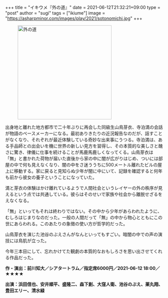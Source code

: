 +++
title = "イキウメ『外の道』"
date = 2021-06-12T21:32:21+09:00
type = "post"
author = "sugi"
tags = ["ikiume"]
image = "https://asharpminor.com/images/play/2021/sotonomichi.jpg"
+++
<figure class="alignleft"><img src="/images/play/2021/sotonomichi.jpg" alt="外の道" style="width: 300px !important;"></figure>

出身地と離れた地方都市で二十年ぶりに再会した同級生山鳥芽衣、寺泊満の会話が物語のペースメーカーになる。最初ありきたりの近況報告なのだが、話すことがなくなり、それぞれが最近体験している奇妙な出来事にうつる。寺泊満は、ある手品師との出会いを機に世界の新しい見方を習得し、その本質的な美しさと醜さに驚き、律儀に仕事を続けることが馬鹿馬鹿しくなってくる。山鳥芽衣は「無」と書かれた荷物が届いた直後から家の中に闇が広がりはじめ、ついには部屋の中で何も見えなくなり、闇の中をさ迷ううちに500メートル離れたビルの屋上に移動する。家に戻ると見知らぬ少年が闇に中にいて、記録を確認すると何年も前から彼女の養子ということになっていた。

満と芽衣の体験はかけ離れているようで人間社会というレイヤーの外の秩序が見えるという点では共通している。彼らはそのせいで家族や社会から離脱せざるをえなくなる。

「無」といってもそれは終わりではない。その中から少年があらわれたように、むしろはじまりなのだった。一般の人間だって「無」の中から物心とともにこの世にあらわれる。このあたりの象徴の使い方が哲学的だった。

山鳥芽衣を演じた池谷のぶえさんがなんといってもすごい。暗闇の中での声の演技には鳥肌が立った。

今年三本目にして、忘れかけてた観劇の本質的なおもしろさを思い出させてくれる作品だった。

**作・演出：前川知大／シアタートラム／指定席6000円／2021-06-12 18:00／★★★★**

**出演：浜田信也、安井順平、盛隆二、森下創、大窪人衛、池谷のぶえ、薬丸翔、豊田エリー、清水緑**